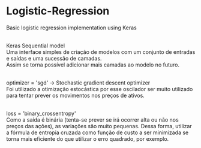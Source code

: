 # Logistic-Regression
Basic logistic regression implementation using Keras<br /><br />

Keras Sequential model <br />
Uma interface simples de criação de modelos com um conjunto de entradas e saídas e uma sucessão de camadas.<br />
Assim se torna possível adicionar mais camadas ao modelo no futuro.<br /><br />

optimizer = 'sgd' -> Stochastic gradient descent optimizer<br />
Foi utilizado a otimização estocástica por esse oscilador ser muito utilizado para tentar prever os movimentos nos preços de ativos.<br /><br />

loss = 'binary_crossentropy'<br />
Como a saída é binária (tenta-se prever se irá ocorrer alta ou não nos preços das ações), as variações são muito pequenas. Dessa forma, utilizar a fórmula de entropia cruzada como função de custo a ser minimizada se torna mais eficiente do que utilizar o erro quadrado, por exemplo.
